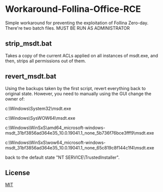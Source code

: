 # Workaround-Follina-Office-RCE

Simple workaround for preventing the exploitation of Follina Zero-day. There're two batch files. MUST BE RUN AS ADMINISTRATOR


## strip_msdt.bat

Takes a copy of the current ACLs applied on all instances of msdt.exe, and then, strips all permissions out of them.


## revert_msdt.bat

Using the backups taken by the first script, revert everything back to original state. However, you need to manually using the GUI change the owner of:

c:\Windows\System32\msdt.exe

c:\Windows\SysWOW64\msdt.exe

c:\Windows\WinSxS\amd64_microsoft-windows-msdt_31bf3856ad364e35_10.0.19041.1_none_5b736f76bce3fff9\msdt.exe

c:\Windows\WinSxS\wow64_microsoft-windows-msdt_31bf3856ad364e35_10.0.19041.1_none_65c819c8f144c1f4\msdt.exe

back to the default state "NT SERVICE\TrustedInstaller".


## License
[MIT](https://choosealicense.com/licenses/mit/)
